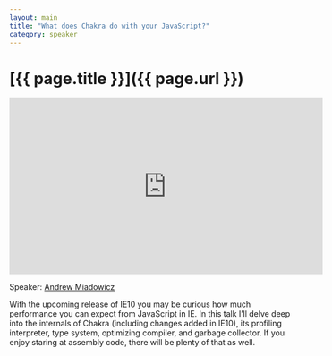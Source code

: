 ```yaml
---
layout: main
title: "What does Chakra do with your JavaScript?"
category: speaker
---
```


# [{{ page.title }}]({{ page.url }})

<iframe width="560" height="315" src="http://www.youtube.com/embed/OqnMmoF2GqM" frameborder="0" allowfullscreen="true">
</iframe>

Speaker: <a href="http://blogs.msdn.com/b/ie/">Andrew Miadowicz</a>

With the upcoming release of IE10 you may be curious how much performance you can expect from JavaScript in IE. In this talk I’ll delve deep into the internals of Chakra (including changes added in IE10), its profiling interpreter, type system, optimizing compiler, and garbage collector.  If you enjoy staring at assembly code, there will be plenty of that as well.

